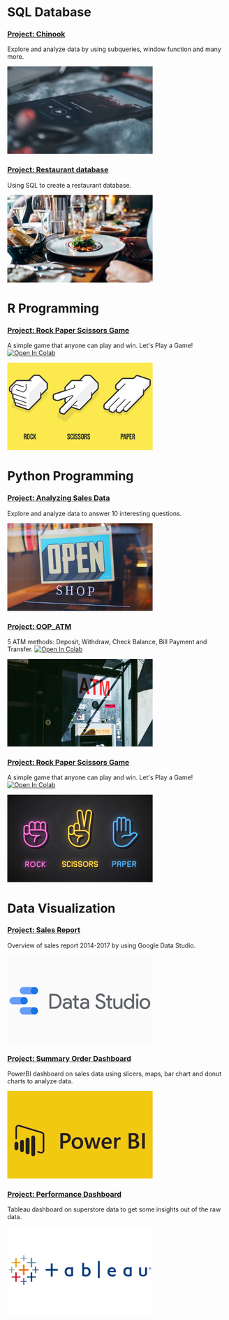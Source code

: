# SQL Database
### [Project: Chinook](https://github.com/maypn/myPortfolio/blob/a9173b5bdcc126a89c280b081f88f5e1845e884c/SQL%20Database/chinook.sql)

Explore and analyze data by using subqueries, window function and many more. 
    
<img src="images/Chinook.PNG" width="333" height="200">
    
### [Project: Restaurant database](https://github.com/maypn/myPortfolio/blob/a9173b5bdcc126a89c280b081f88f5e1845e884c/SQL%20Database/Restaurant_Database.sql) 

Using SQL to create a restaurant database.
    
<img src="images/Restaurant.PNG" width="333" height="200">
  
# R Programming
### [Project: Rock Paper Scissors Game](https://github.com/maypn/myPortfolio/blob/a9173b5bdcc126a89c280b081f88f5e1845e884c/R%20Programming/Rock_Paper_Scissors_Game.R) 

A simple game that anyone can play and win. Let's Play a Game! [![Open In Colab](https://colab.research.google.com/assets/colab-badge.svg)](https://colab.research.google.com/drive/197AZFvIu_VJyCPi9GP3BiI--9hNbBVna?usp=sharing)
    
<img src="images/Game_01.PNG" width="333" height="200">
    
# Python Programming
### [Project: Analyzing Sales Data](https://github.com/maypn/myPortfolio/blob/f5b7c36686e4c2e68cdff30b1675d6d61fc01b73/Python%20Programming/Analyzing_Sales_Data.ipynb)

Explore and analyze data to answer 10 interesting questions.

<img src="images/Store_02.PNG" width="333" height="200">
  
### [Project: OOP_ATM](https://github.com/maypn/myPortfolio/blob/f5b7c36686e4c2e68cdff30b1675d6d61fc01b73/Python%20Programming/OOP_ATM.py) 
  
5 ATM methods: Deposit, Withdraw, Check Balance, Bill Payment and Transfer. [![Open In Colab](https://colab.research.google.com/assets/colab-badge.svg)](https://colab.research.google.com/drive/1bb8wVyEakpsO-QvxoCc3dUHo3ogBAIZt?usp=sharing)
     
<img src="images/ATM_02.PNG" width="333" height="200">
    
### [Project: Rock Paper Scissors Game](https://github.com/maypn/myPortfolio/blob/a9173b5bdcc126a89c280b081f88f5e1845e884c/Python%20Programming/Rock_Paper_Scissors_Game.py) 
    
A simple game that anyone can play and win. Let's Play a Game! [![Open In Colab](https://colab.research.google.com/assets/colab-badge.svg)](https://colab.research.google.com/drive/1ggwf9v4gNB-zEdDIIeCir8gHmdT8XbPC?usp=sharing)
    
<img src="images/Game_02.PNG" width="333" height="200">
    
  
# Data Visualization
### [Project: Sales Report](https://github.com/maypn/myPortfolio/blob/85ae46169ee49305a047d90410892d344ce15914/Dashboard/Sales_Report.pdf) 

Overview of sales report 2014-2017 by using Google Data Studio.  
  
<img src="images/DataStudio.PNG" width="333" height="200">
    
### [Project: Summary Order Dashboard](https://github.com/maypn/myPortfolio/blob/6dafbf487ab7ed791eb9e0fcc86d1dbf9f7aeac4/Dashboard/Summary%20order%20dashboard.pdf) 

PowerBI dashboard on sales data using slicers, maps, bar chart and donut charts to analyze data. 
  
<img src="images/PowerBI.PNG" width="333" height="200">
    
### [Project: Performance Dashboard](https://public.tableau.com/app/profile/mayp7482/viz/Tableau101_16594651781360/Dashboard1#1) 

Tableau dashboard on superstore data to get some insights out of the raw data.

<img src="images/tableau.PNG" width="333" height="200">
